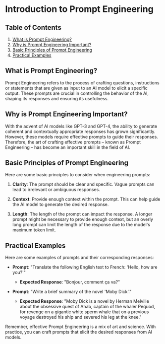 
# Introduction to Prompt Engineering

## Table of Contents
1. [What is Prompt Engineering?](#what)
2. [Why is Prompt Engineering Important?](#why)
3. [Basic Principles of Prompt Engineering](#principles)
4. [Practical Examples](#examples)

<a name="what"></a>
## What is Prompt Engineering?

Prompt Engineering refers to the process of crafting questions, instructions or statements that are given as input to an AI model to elicit a specific output. These prompts are crucial in controlling the behavior of the AI, shaping its responses and ensuring its usefulness.

<a name="why"></a>
## Why is Prompt Engineering Important?

With the advent of AI models like GPT-3 and GPT-4, the ability to generate coherent and contextually appropriate responses has grown significantly. However, these models require effective prompts to guide their responses. Therefore, the art of crafting effective prompts – known as Prompt Engineering – has become an important skill in the field of AI.

<a name="principles"></a>
## Basic Principles of Prompt Engineering

Here are some basic principles to consider when engineering prompts:

1. **Clarity**: The prompt should be clear and specific. Vague prompts can lead to irrelevant or ambiguous responses.

2. **Context**: Provide enough context within the prompt. This can help guide the AI model to generate the desired response.

3. **Length**: The length of the prompt can impact the response. A longer prompt might be necessary to provide enough context, but an overly long prompt can limit the length of the response due to the model's maximum token limit.

<a name="examples"></a>
## Practical Examples

Here are some examples of prompts and their corresponding responses:

- **Prompt**: "Translate the following English text to French: 'Hello, how are you?'"
  - **Expected Response**: "Bonjour, comment ça va?"

- **Prompt**: "Write a brief summary of the novel 'Moby Dick'."
  - **Expected Response**: "Moby Dick is a novel by Herman Melville about the obsessive quest of Ahab, captain of the whaler Pequod, for revenge on a gigantic white sperm whale that on a previous voyage destroyed his ship and severed his leg at the knee."

Remember, effective Prompt Engineering is a mix of art and science. With practice, you can craft prompts that elicit the desired responses from AI models.
